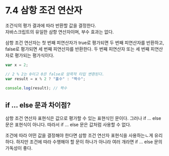 # 7.4 삼항 조건 연산자

조건식의 평가 결과에 따라 반환할 값을 결정한다.  
자바스크립트의 유일한 삼항 연산자이며, 부수 효과는 없다.

삼항 조건 연산자는 첫 번째 피연산자가 true로 평가되면 두 번째 피연산자를 반환하고, false로 평가되면 세 번째 피연산자를 반환한다. 두 번째 피연산자 또는 세 번째 피연산자로 평가되는 평가식이다.

```js
var x = 2;

// 2 % 2는 0이고 0은 false로 암믁적 타입 변환된다.
var result = x % 2 ? "홀수" : "짝수";

console.log(result); // 짝수
```

## if ... else 문과 차이점?

삼항 조건 연산자 표현식은 값으로 평가할 수 있는 표현식인 문이다. 그러나 if ... else 문은 표현식이 아니다. 따라서 if ... else 문은 값처럼 사용할 수 없다.

조건에 따라 어떤 값을 결정해야 한다면 삼항 조건 연산자 표현식을 사용하는ㄴ게 유리하다. 하지만 조건에 따라 수행해야 할 문이 하나가 아니라 여러 개라면 if ... else 문의 가독성이 좋다.
